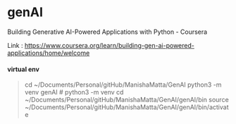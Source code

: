 # genAI
Building Generative AI-Powered Applications with Python - Coursera

Link : https://www.coursera.org/learn/building-gen-ai-powered-applications/home/welcome

#### virtual env
> cd ~/Documents/Personal/gitHub/ManishaMatta/GenAI
> python3 -m venv genAI  # python3 -m venv <myenvname>
> cd ~/Documents/Personal/gitHub/ManishaMatta/GenAI/genAI/bin
> source ~/Documents/Personal/gitHub/ManishaMatta/GenAI/genAI/bin/activate
